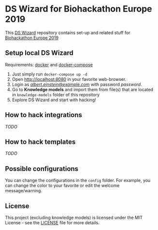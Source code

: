 # DS Wizard for Biohackathon Europe 2019

This [DS Wizard](https://ds-wizard.org) repository contains set-up and related stuff for [Biohackathon Europe 2019](https://www.biohackathon-europe.org)

## Setup local DS Wizard

Requirements: [docker](https://www.docker.com) and [docker-compose](https://docs.docker.com/compose/)

1. Just simply run `docker-compose up -d`
2. Open [http://localhost:8080](http://localhost:8080) in your favorite web-browser.
3. Login as *albert.einstein@example.com* with password *password*.
4. Go to **Knowledge models** and import them from file(s) that are located in `knowledge-models` folder of this repository
5. Explore DS Wizard and start with hacking!

## How to hack integrations

*TODO*

## How to hack templates

*TODO*

## Possible configurations

You can change the configurations in the `config` folder. For example, you can change the color to your favorite or edit the welcome message/warning.

## License

This project (excluding knowledge models) is licensed under the MIT License - see the [LICENSE](LICENSE) file for more details.
